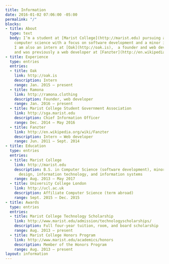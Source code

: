 ```yaml
---
title: Information
date: 2016-01-02 07:06:00 -05:00
permalink: "/"
blocks:
- title: About
  type: text
  body: I’m a student at [Marist College](http://marist.edu) pursuing a degree in
    computer science with a focus on software development and a minor in graphic design.
    I am also an intern at [Oak](http://oak.is),  a founder and web developer at [Ramona](http://ramona.clothing),
    and was previously a web developer at [Fanzter](http://en.wikipedia.org/wiki/Fanzter).
- title: Experience
  type: entries
  entries:
  - title: Oak
    link: http://oak.is
    description: Intern
    range: Jan. 2015 — present
  - title: Ramona
    link: http://ramona.clothing
    description: Founder, web developer
    range: Jan. 2016 — present
  - title: Marist College Student Government Association
    link: http://sga.marist.edu
    description: Chief Information Officer
    range: Dec. 2014 — May 2016
  - title: Fanzter
    link: http://en.wikipedia.org/wiki/Fanzter
    description: Intern → Web developer
    range: Jun. 2011 — Sept. 2014
- title: Education
  type: entries
  entries:
  - title: Marist College
    link: http://marist.edu
    description: B.S. in Computer Science (software development), minors in graphic
      design, information technology, and information systems
    range: Aug. 2013 — May 2017
  - title: University College London
    link: http://ucl.ac.uk
    description: Affiliate Computer Science (term abroad)
    range: Sept. 2015 — Dec. 2015
- title: Awards
  type: entries
  entries:
  - title: Marist College Technology Scholarship
    link: http://www.marist.edu/admission/technologyscholarships/
    description: Full four-year tuition, room, and board scholarship
    range: Aug. 2013 — present
  - title: Marist College Honors Program
    link: http://www.marist.edu/academics/honors
    description: Member of the Honors Program
    range: Aug. 2013 — present
layout: information
---
```


